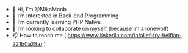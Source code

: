 - 👋 Hi, I’m @MikoMonb
- 👀 I’m interested in Back-end Programming
- 🌱 I’m currently learning PHP Native
- 💞️ I’m looking to collaborate on myself (because im a lonewolf)
- 📫 How to reach me ( https://www.linkedin.com/in/alief-try-helfian-221b0a28a/ )

<!---
MikoMonb/MikoMonb is a ✨ special ✨ repository because its `README.md` (this file) appears on your GitHub profile.
You can click the Preview link to take a look at your changes.
--->
